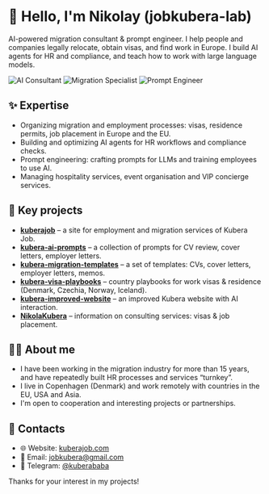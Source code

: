 # 👋 Hello, I'm Nikolay (jobkubera-lab)

AI-powered migration consultant & prompt engineer. I help people and companies legally relocate, obtain visas, and find work in Europe. I build AI agents for HR and compliance, and teach how to work with large language models.

![AI Consultant](https://img.shields.io/badge/-AI%20Consultant-brightgreen?logo=appveyor) ![Migration Specialist](https://img.shields.io/badge/-Migration%20Specialist-blue) ![Prompt Engineer](https://img.shields.io/badge/-Prompt%20Engineer-magenta)

## ✨ Expertise

- Organizing migration and employment processes: visas, residence permits, job placement in Europe and the EU.
- Building and optimizing AI agents for HR workflows and compliance checks.
- Prompt engineering: crafting prompts for LLMs and training employees to use AI.
- Managing hospitality services, event organisation and VIP concierge services.

## 🚀 Key projects

- **[kuberajob](https://github.com/jobkubera-lab/kuberajob)** – a site for employment and migration services of Kubera Job.
- **[kubera-ai-prompts](https://github.com/jobkubera-lab/kubera-ai-prompts)** – a collection of prompts for CV review, cover letters, employer letters.
- **[kubera-migration-templates](https://github.com/jobkubera-lab/kubera-migration-templates)** – a set of templates: CVs, cover letters, employer letters, memos.
- **[kubera-visa-playbooks](https://github.com/jobkubera-lab/kubera-visa-playbooks)** – country playbooks for work visas & residence (Denmark, Czechia, Norway, Iceland).
- **[kubera-improved-website](https://github.com/jobkubera-lab/kubera-improved-website)** – an improved Kubera website with AI interaction.
- **[NikolaKubera](https://github.com/jobkubera-lab/NikolaKubera)** – information on consulting services: visas & job placement.

## 🧑‍💼 About me

- I have been working in the migration industry for more than 15 years, and have repeatedly built HR processes and services “turnkey”.
- I live in Copenhagen (Denmark) and work remotely with countries in the EU, USA and Asia.
- I'm open to cooperation and interesting projects or partnerships.

## 💌 Contacts

- 🌐 Website: [kuberajob.com](https://kuberajob.com)
- 📧 Email: [jobkubera@gmail.com](mailto:jobkubera@gmail.com)
- 💌 Telegram: [@kuberababa](https://t.me/kuberababa)

Thanks for your interest in my projects!
